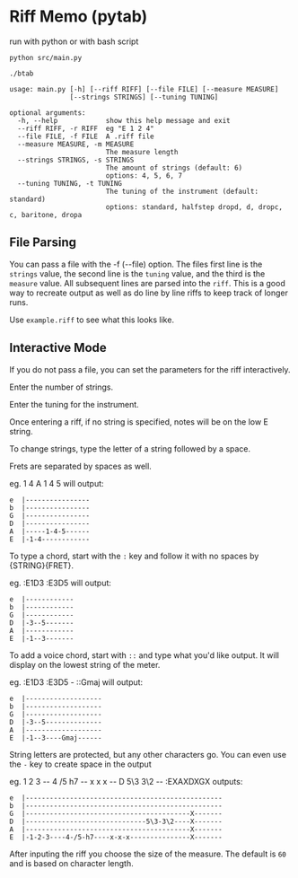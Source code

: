 # Riff Memo (pytab)

run with python or with bash script
```
python src/main.py 

./btab 

usage: main.py [-h] [--riff RIFF] [--file FILE] [--measure MEASURE]
               [--strings STRINGS] [--tuning TUNING]

optional arguments:
  -h, --help            show this help message and exit
  --riff RIFF, -r RIFF  eg "E 1 2 4"
  --file FILE, -f FILE  A .riff file
  --measure MEASURE, -m MEASURE
                        The measure length
  --strings STRINGS, -s STRINGS
                        The amount of strings (default: 6)
                        options: 4, 5, 6, 7
  --tuning TUNING, -t TUNING
                        The tuning of the instrument (default: standard)
                        options: standard, halfstep dropd, d, dropc, c, baritone, dropa

```
## File Parsing
You can pass a file with the -f (--file) option. The files first line is the `strings` value, the second line is the `tuning` value, and the third is the `measure` value. All subsequent lines are parsed into the `riff`. This is a good way to recreate output as well as do line by line riffs to keep track of longer runs.

Use `example.riff` to see what this looks like.

## Interactive Mode
If you do not pass a file, you can set the parameters for the riff interactively.

Enter the number of strings.

Enter the tuning for the instrument.

Once entering a riff, if no string is specified, notes will be on the low E string.

To change strings, type the letter of a string followed by a space.

Frets are separated by spaces as well.

eg. 1 4 A 1 4 5  will output:
```
e  |----------------
b  |----------------
G  |----------------
D  |----------------
A  |-----1-4-5------
E  |-1-4------------

```

To type a chord, start with the `:` key and follow it with no spaces by {STRING}{FRET}.

eg. :E1D3 :E3D5  will output:
```
e  |------------
b  |------------
G  |------------
D  |-3--5-------
A  |------------
E  |-1--3-------

```

To add a voice chord, start with `::` and type what you'd like output. It will display on the lowest string of the meter.

eg. :E1D3 :E3D5 - ::Gmaj  will output:
```
e  |-------------------
b  |-------------------
G  |-------------------
D  |-3--5--------------
A  |-------------------
E  |-1--3----Gmaj------

```

String letters are protected, but any other characters go. You can even use the `-` key to create space in the output

eg. 1 2 3 -- 4 /5 h7 -- x x x -- D 5\3 3\2 -- :EXAXDXGX  outputs:
```
e  |-------------------------------------------------
b  |-------------------------------------------------
G  |-----------------------------------------X-------
D  |------------------------------5\3-3\2----X-------
A  |-----------------------------------------X-------
E  |-1-2-3----4-/5-h7----x-x-x---------------X-------

```

After inputing the riff you choose the size of the measure. The default is `60` and is based on character length.
